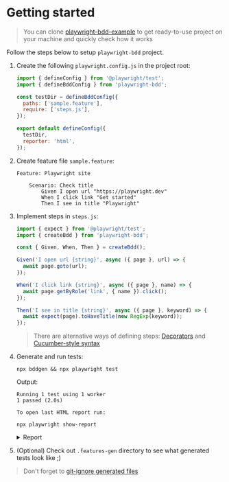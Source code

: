 # Getting started

> You can clone [playwright-bdd-example](https://github.com/vitalets/playwright-bdd-example) to get ready-to-use project on your machine and quickly check how it works

Follow the steps below to setup `playwright-bdd` project.

1. Create the following `playwright.config.js` in the project root:
   ```js
   import { defineConfig } from '@playwright/test';
   import { defineBddConfig } from 'playwright-bdd';

   const testDir = defineBddConfig({
     paths: ['sample.feature'],
     require: ['steps.js'],
   });

   export default defineConfig({
     testDir,
     reporter: 'html',
   });
   ```

2. Create feature file `sample.feature`:

   ```gherkin
   Feature: Playwright site

       Scenario: Check title
           Given I open url "https://playwright.dev"
           When I click link "Get started"
           Then I see in title "Playwright"
   ```

3. Implement steps in `steps.js`:
   ```ts
   import { expect } from '@playwright/test';
   import { createBdd } from 'playwright-bdd';

   const { Given, When, Then } = createBdd();

   Given('I open url {string}', async ({ page }, url) => {
     await page.goto(url);
   });

   When('I click link {string}', async ({ page }, name) => {
     await page.getByRole('link', { name }).click();
   });

   Then('I see in title {string}', async ({ page }, keyword) => {
     await expect(page).toHaveTitle(new RegExp(keyword));
   });
   ```

   > There are alternative ways of defining steps: [Decorators](#decorators) and [Cucumber-style syntax](#cucumber-style)

4. Generate and run tests:

   ```
   npx bddgen && npx playwright test
   ```

   Output:

   ```
   Running 1 test using 1 worker
   1 passed (2.0s)

   To open last HTML report run:

   npx playwright show-report
   ```
   <details>
     <summary>Report</summary>
     <img width="80%" src="https://github.com/vitalets/playwright-bdd/assets/1473072/e327d97c-bc67-4ba2-8660-650f1c479c62"/>
   </details>

5. (Optional) Check out `.features-gen` directory to see what generated tests look like ;)

> Don't forget to [git-ignore generated files](#ignoring-generated-files) 